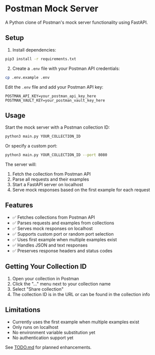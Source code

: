 # Postman Mock Server

A Python clone of Postman's mock server functionality using FastAPI.

## Setup

1. Install dependencies:
```bash
pip3 install -r requirements.txt
```

2. Create a `.env` file with your Postman API credentials:
```bash
cp .env.example .env
```

Edit the `.env` file and add your Postman API key:
```
POSTMAN_API_KEY=your_postman_api_key_here
POSTMAN_VAULT_KEY=your_postman_vault_key_here
```

## Usage

Start the mock server with a Postman collection ID:

```bash
python3 main.py YOUR_COLLECTION_ID
```

Or specify a custom port:

```bash
python3 main.py YOUR_COLLECTION_ID --port 8080
```

The server will:
1. Fetch the collection from Postman API
2. Parse all requests and their examples
3. Start a FastAPI server on localhost
4. Serve mock responses based on the first example for each request

## Features

- ✅ Fetches collections from Postman API
- ✅ Parses requests and examples from collections
- ✅ Serves mock responses on localhost
- ✅ Supports custom port or random port selection
- ✅ Uses first example when multiple examples exist
- ✅ Handles JSON and text responses
- ✅ Preserves response headers and status codes

## Getting Your Collection ID

1. Open your collection in Postman
2. Click the "..." menu next to your collection name
3. Select "Share collection"
4. The collection ID is in the URL or can be found in the collection info

## Limitations

- Currently uses the first example when multiple examples exist
- Only runs on localhost
- No environment variable substitution yet
- No authentication support yet

See [TODO.md](TODO.md) for planned enhancements.